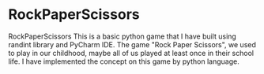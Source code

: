 # RockPaperScissors
RockPaperScissors
This is a basic python game that I have built using randint library and PyCharm IDE. The game "Rock Paper Scissors", we used to play in our childhood, maybe all of us played at least once in their school life. I have implemented the concept on this game by python language.
